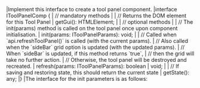<framework-specific-section frameworks="javascript">
|Implement this interface to create a tool panel component.
</framework-specific-section>

<framework-specific-section frameworks="javascript">
<snippet transform={false} language="ts">
|interface IToolPanelComp {
|    // mandatory methods
|
|    // Returns the DOM element for this Tool Panel
|    getGui(): HTMLElement;
|
|    // optional methods
|
|    // The init(params) method is called on the tool panel once upon component initialisation.
|    init(params: IToolPanelParams): void;
|
|    // Called when `api.refreshToolPanel()` is called (with the current params).
|    // Also called when the `sideBar` grid option is updated (with the updated params).
|    // When `sideBar` is updated, if this method returns `true`,
|    // then the grid will take no further action.
|    // Otherwise, the tool panel will be destroyed and recreated.
|    refresh(params: IToolPanelParams): boolean | void;
|
|    // If saving and restoring state, this should return the current state
|    getState(): any;
|}
</snippet>
</framework-specific-section>

<framework-specific-section frameworks="javascript">
|The interface for the init parameters is as follows:
</framework-specific-section>



